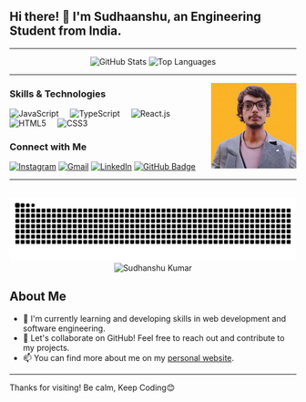 <h2 align="left">Hi there! 👋 I'm Sudhaanshu, an Engineering Student from India.</h2>

---

<div align="center">
  <img src="https://github-readme-stats.vercel.app/api?username=Sudhaanshuu&hide_title=false&hide_rank=false&show_icons=true&include_all_commits=true&count_private=true&disable_animations=false&theme=dracula&locale=en&hide_border=false" height="150" alt="GitHub Stats" />
  
  <img src="https://github-readme-stats.vercel.app/api/top-langs/?username=Sudhaanshuu&layout=compact&langs_count=5&card_width=320&theme=dracula&hide_border=false" height="150" alt="Top Languages" />
</div>

---

<img align="right" height="150" src="Sudhanshu.jpg" alt="Profile Picture" />

### Skills & Technologies

<div align="left">
  <img src="https://cdn.jsdelivr.net/gh/devicons/devicon/icons/javascript/javascript-original.svg" height="30" alt="JavaScript" />
  <img width="12" />
  <img src="https://cdn.jsdelivr.net/gh/devicons/devicon/icons/typescript/typescript-original.svg" height="30" alt="TypeScript" />
  <img width="12" />
  <img src="https://cdn.jsdelivr.net/gh/devicons/devicon/icons/react/react-original.svg" height="30" alt="React.js" />
  <img width="12" />
  <img src="https://cdn.jsdelivr.net/gh/devicons/devicon/icons/html5/html5-original.svg" height="30" alt="HTML5" />
  <img width="12" />
  <img src="https://cdn.jsdelivr.net/gh/devicons/devicon/icons/css3/css3-original.svg" height="30" alt="CSS3" />
</div>

### Connect with Me

<div align="left">
  <a href="https://www.instagram.com/sudhan.shuu/"><img src="https://img.shields.io/static/v1?message=Instagram&logo=instagram&label=&color=E4405F&logoColor=white&labelColor=&style=for-the-badge" height="35" alt="Instagram" /></a>
  <a href="mailto:sudhanshuu@gmail.com"><img src="https://img.shields.io/static/v1?message=Gmail&logo=gmail&label=&color=D14836&logoColor=white&labelColor=&style=for-the-badge" height="35" alt="Gmail" /></a>
  <a href="https://www.linkedin.com/in/sudhanshuu/"><img src="https://img.shields.io/static/v1?message=LinkedIn&logo=linkedin&label=&color=0077B5&logoColor=white&labelColor=&style=for-the-badge" height="35" alt="LinkedIn" /></a>
  <a href="https://github.com/sudhaanshuu/sudhaanshuu"><img src="https://img.shields.io/badge/GitHub-%2312100E?style=for-the-badge&logo=github&logoColor=white&labelColor=&style=for-the-badge" height="35" alt="GitHub Badge"/></a>
</div>

---

<br clear="both">

<img src="https://raw.githubusercontent.com/Sudhaanshuu/Sudhaanshuu/output/snake.svg" alt="Snake Animation" />
<div align="center">
<img align="center" src="https://github-readme-streak-stats.herokuapp.com/?user=Sudhaanshuu&" alt="Sudhanshu Kumar" />
</div>

## About Me

- 🌱 I'm currently learning and developing skills in web development and software engineering.
- 💬 Let's collaborate on GitHub! Feel free to reach out and contribute to my projects.
- 📫 You can find more about me on my [personal website](https://sudhanshuuu.netlify.app/).




---

Thanks for visiting! Be calm, Keep Coding😊
